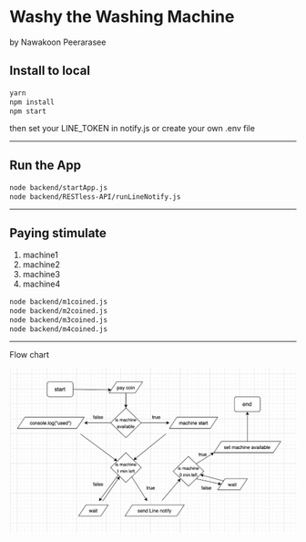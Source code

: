 # Washy the Washing Machine
by Nawakoon Peerarasee

## Install to local
```
yarn
npm install
npm start
```
then set your LINE_TOKEN in notify.js or create your own .env file
___
## Run the App
```
node backend/startApp.js
node backend/RESTless-API/runLineNotify.js
```
___

## Paying stimulate

1. machine1
2. machine2
2. machine3
2. machine4
```
node backend/m1coined.js
node backend/m2coined.js
node backend/m3coined.js
node backend/m4coined.js
```
___

Flow chart

![flowchat!](flowchart.png)
